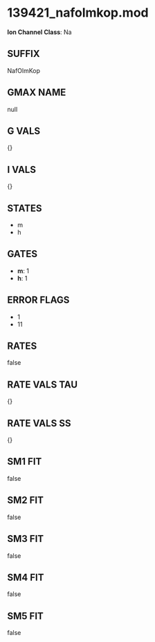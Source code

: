 # 139421_nafolmkop.mod

**Ion Channel Class**: Na

## SUFFIX

NafOlmKop

## GMAX NAME

null

## G VALS

{}

## I VALS

{}

## STATES

- m
- h

## GATES

- **m**: 1
- **h**: 1

## ERROR FLAGS

- 1
- 11

## RATES

false

## RATE VALS TAU

{}

## RATE VALS SS

{}

## SM1 FIT

false

## SM2 FIT

false

## SM3 FIT

false

## SM4 FIT

false

## SM5 FIT

false
